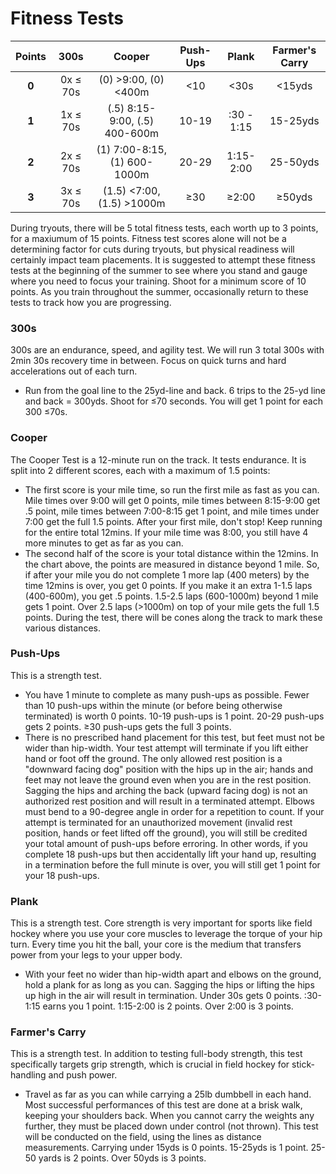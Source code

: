 # Fitness Tests

| Points | 300s | Cooper | Push-Ups | Plank | Farmer's Carry |
| :----: | :----: | :----: | :----: | :----: | :----: |
| **0** | 0x ≤ 70s | (0) >9:00, (0) <400m | <10 | <30s | <15yds |
| **1** | 1x ≤ 70s | (.5) 8:15-9:00, (.5) 400-600m | 10-19 | :30 - 1:15 | 15-25yds |
| **2** | 2x ≤ 70s | (1) 7:00-8:15, (1) 600-1000m | 20-29 | 1:15-2:00 | 25-50yds |
| **3** | 3x ≤ 70s | (1.5) <7:00, (1.5) >1000m | ≥30 | ≥2:00 | ≥50yds |

During tryouts, there will be 5 total fitness tests, each worth up to 3 points, for a maxiumum of 15 points. Fitness test scores alone will not be a determining factor for cuts during tryouts, but physical readiness will certainly impact team placements. It is suggested to attempt these fitness tests at the beginning of the summer to see where you stand and gauge where you need to focus your training. Shoot for a minimum score of 10 points. As you train throughout the summer, occasionally return to these tests to track how you are progressing.

### 300s
300s are an endurance, speed, and agility test. We will run 3 total 300s with 2min 30s recovery time in between. Focus on quick turns and hard accelerations out of each turn.
- Run from the goal line to the 25yd-line and back. 6 trips to the 25-yd line and back = 300yds. Shoot for ≤70 seconds. You will get 1 point for each 300 ≤70s.
### Cooper
The Cooper Test is a 12-minute run on the track. It tests endurance. It is split into 2 different scores, each with a maximum of 1.5 points:
-  The first score is your mile time, so run the first mile as fast as you can. Mile times over 9:00 will get 0 points, mile times between 8:15-9:00 get .5 point, mile times between 7:00-8:15 get 1 point, and mile times under 7:00 get the full 1.5 points. After your first mile, don't stop! Keep running for the entire total 12mins. If your mile time was 8:00, you still have 4 more minutes to get as far as you can. 
-  The second half of the score is your total distance within the 12mins. In the chart above, the points are measured in distance beyond 1 mile. So, if after your mile you do not complete 1 more lap (400 meters) by the time 12mins is over, you get 0 points. If you make it an extra 1-1.5 laps (400-600m), you get .5 points. 1.5-2.5 laps (600-1000m) beyond 1 mile gets 1 point. Over 2.5 laps (>1000m) on top of your mile gets the full 1.5 points. During the test, there will be cones along the track to mark these various distances.
### Push-Ups
This is a strength test. 
- You have 1 minute to complete as many push-ups as possible. Fewer than 10 push-ups within the minute (or before being otherwise terminated) is worth 0 points. 10-19 push-ups is 1 point. 20-29 push-ups gets 2 points. ≥30 push-ups gets the full 3 points.
- There is no prescribed hand placement for this test, but feet must not be wider than hip-width. Your test attempt will terminate if you lift either hand or foot off the ground. The only allowed rest position is a "downward facing dog" position with the hips up in the air; hands and feet may not leave the ground even when you are in the rest position. Sagging the hips and arching the back (upward facing dog) is not an authorized rest position and will result in a terminated attempt. Elbows must bend to a 90-degree angle in order for a repetition to count. If your attempt is terminated for an unauthorized movement (invalid rest position, hands or feet lifted off the ground), you will still be credited your total amount of push-ups before erroring. In other words, if you complete 18 push-ups but then accidentally lift your hand up, resulting in a termination before the full minute is over, you will still get 1 point for your 18 push-ups.
### Plank
This is a strength test. Core strength is very important for sports like field hockey where you use your core muscles to leverage the torque of your hip turn. Every time you hit the ball, your core is the medium that transfers power from your legs to your upper body.
- With your feet no wider than hip-width apart and elbows on the ground, hold a plank for as long as you can. Sagging the hips or lifting the hips up high in the air will result in termination. Under 30s gets 0 points. :30-1:15 earns you 1 point. 1:15-2:00 is 2 points. Over 2:00 is 3 points.

### Farmer's Carry
This is a strength test. In addition to testing full-body strength, this test specifically targets grip strength, which is crucial in field hockey for stick-handling and push power. 
- Travel as far as you can while carrying a 25lb dumbbell in each hand. Most successful performances of this test are done at a brisk walk, keeping your shoulders back. When you cannot carry the weights any further, they must be placed down under control (not thrown). This test will be conducted on the field, using the lines as distance measurements. Carrying under 15yds is 0 points. 15-25yds is 1 point. 25-50 yards is 2 points. Over 50yds is 3 points. 